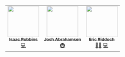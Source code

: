<!-- ALL-CONTRIBUTORS-LIST:START - Do not remove or modify this section -->
<!-- prettier-ignore-start -->
<!-- markdownlint-disable -->
<table>
  <tr>
    <td align="center"><a href="https://github.com/ir3456"><img src="https://avatars.githubusercontent.com/u/25242220?v=4?s=100" width="100px;" alt=""/><br /><sub><b>Isaac Robbins</b></sub></a><br /><a href="https://github.com/rootski-io/rootski/commits?author=ir3456" title="Code">💻</a></td>
    <td align="center"><a href="https://github.com/jabracadabrah"><img src="https://avatars.githubusercontent.com/u/59886656?v=4?s=100" width="100px;" alt=""/><br /><sub><b>Josh Abrahamsen</b></sub></a><br /><a href="#infra-jabracadabrah" title="Infrastructure (Hosting, Build-Tools, etc)">🚇</a></td>
    <td align="center"><a href="https://github.com/phitoduck"><img src="https://avatars.githubusercontent.com/u/32227767?v=4?s=100" width="100px;" alt=""/><br /><sub><b>Eric Riddoch</b></sub></a><br /><a href="#mentoring-phitoduck" title="Mentoring">🧑‍🏫</a> <a href="https://github.com/rootski-io/rootski/commits?author=phitoduck" title="Code">💻</a></td>
  </tr>
</table>

<!-- markdownlint-restore -->
<!-- prettier-ignore-end -->

<!-- ALL-CONTRIBUTORS-LIST:END -->
